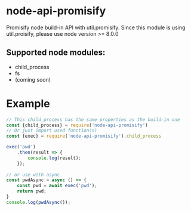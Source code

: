 # node-api-promisify
Promisify node build-in API with util.promisify.
Since this module is using util.proisify, please use node version >= 8.0.0


## Supported node modules:
* child_process
* fs
* (coming soon)



# Example
```javascript
// This child_process has the same properties as the build-in one
const {child_process} = require('node-api-promisify')
// Or just import used function(s)
const {exec} = require('node-api-promisify').child_process

exec('pwd')
    .then(result => {
    	console.log(result);
    });
    
// or use with async
const pwdAsync = async () => {
	const pwd = await exec('pwd');
    return pwd;
}
console.log(pwdAsync());
```